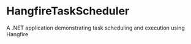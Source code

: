 # HangfireTaskScheduler
A .NET application demonstrating task scheduling and execution using Hangfire
